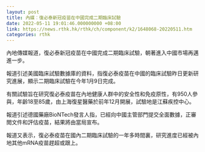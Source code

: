 ```yaml
---
layout: post
title: 內媒︰復必泰新冠疫苗在中國完成二期臨床試驗
date: 2022-05-11 19:01:46.000000000 +08:00
link: https://news.rthk.hk/rthk/ch/component/k2/1648068-20220511.htm
categories: rthk
---
```


內地傳媒報道，復必泰新冠疫苗在中國完成二期臨床試驗，朝著進入中國市場再邁進一步。

報道引述美國臨床試驗數據庫的資料，指復必泰疫苗在中國的臨床試驗昨日更新研究進展，顯示二期臨床試驗在今年1月9日完成。

有關試驗旨在研究復必泰疫苗在內地健康人群中的安全性和免疫原性，有950人參與，年齡18至85歲，由上海復星醫藥於前年12月開展，試驗地是江蘇疾控中心。

報道引述德國藥廠BioNTech發言人指，已經向中國主管部門提交全面數據，正審閲文件和評估疫苗，結果將由當局宣布。

報道又表示，復必泰疫苗在國內二期臨床試驗的一年多時間裏，研究進度已經被內地其他mRNA疫苗趕超或跟上。
